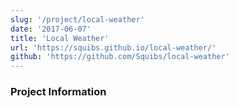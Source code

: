 ```yaml
---
slug: '/project/local-weather'
date: '2017-06-07'
title: 'Local Weather'
url: 'https://squibs.github.io/local-weather/'
github: 'https://github.com/Squibs/local-weather'
---
```


### Project Information

